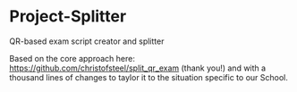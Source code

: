# Project-Splitter
QR-based exam script creator and splitter

Based on the core approach here: https://github.com/christofsteel/split_qr_exam (thank you!) and with a thousand lines of changes to taylor it to the situation specific to our School.
